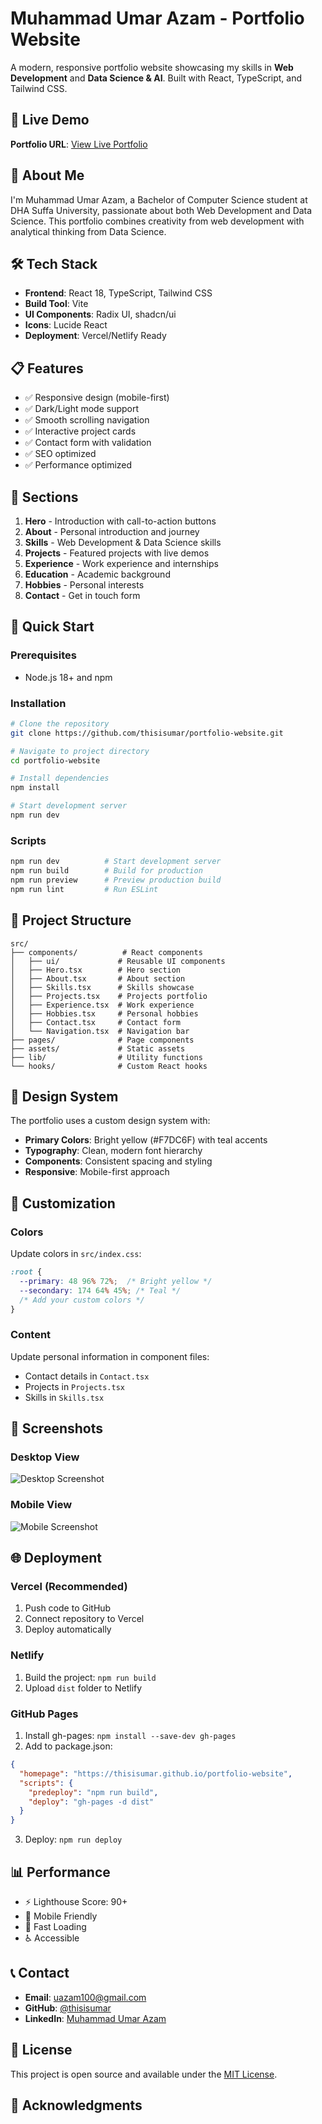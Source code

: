 # Muhammad Umar Azam - Portfolio Website

A modern, responsive portfolio website showcasing my skills in **Web Development** and **Data Science & AI**. Built with React, TypeScript, and Tailwind CSS.

## 🌟 Live Demo

**Portfolio URL**: [View Live Portfolio](https://your-portfolio-url.vercel.app)

## 🚀 About Me

I'm Muhammad Umar Azam, a Bachelor of Computer Science student at DHA Suffa University, passionate about both Web Development and Data Science. This portfolio combines creativity from web development with analytical thinking from Data Science.

## 🛠️ Tech Stack

- **Frontend**: React 18, TypeScript, Tailwind CSS
- **Build Tool**: Vite
- **UI Components**: Radix UI, shadcn/ui
- **Icons**: Lucide React
- **Deployment**: Vercel/Netlify Ready

## 📋 Features

- ✅ Responsive design (mobile-first)
- ✅ Dark/Light mode support
- ✅ Smooth scrolling navigation
- ✅ Interactive project cards
- ✅ Contact form with validation
- ✅ SEO optimized
- ✅ Performance optimized

## 🎯 Sections

1. **Hero** - Introduction with call-to-action buttons
2. **About** - Personal introduction and journey
3. **Skills** - Web Development & Data Science skills
4. **Projects** - Featured projects with live demos
5. **Experience** - Work experience and internships
6. **Education** - Academic background
7. **Hobbies** - Personal interests
8. **Contact** - Get in touch form

## 🚀 Quick Start

### Prerequisites

- Node.js 18+ and npm

### Installation

```bash
# Clone the repository
git clone https://github.com/thisisumar/portfolio-website.git

# Navigate to project directory
cd portfolio-website

# Install dependencies
npm install

# Start development server
npm run dev
```

### Scripts

```bash
npm run dev          # Start development server
npm run build        # Build for production
npm run preview      # Preview production build
npm run lint         # Run ESLint
```

## 📁 Project Structure

```
src/
├── components/          # React components
│   ├── ui/             # Reusable UI components
│   ├── Hero.tsx        # Hero section
│   ├── About.tsx       # About section
│   ├── Skills.tsx      # Skills showcase
│   ├── Projects.tsx    # Projects portfolio
│   ├── Experience.tsx  # Work experience
│   ├── Hobbies.tsx     # Personal hobbies
│   ├── Contact.tsx     # Contact form
│   └── Navigation.tsx  # Navigation bar
├── pages/              # Page components
├── assets/             # Static assets
├── lib/                # Utility functions
└── hooks/              # Custom React hooks
```

## 🎨 Design System

The portfolio uses a custom design system with:
- **Primary Colors**: Bright yellow (#F7DC6F) with teal accents
- **Typography**: Clean, modern font hierarchy
- **Components**: Consistent spacing and styling
- **Responsive**: Mobile-first approach

## 🔧 Customization

### Colors
Update colors in `src/index.css`:
```css
:root {
  --primary: 48 96% 72%;  /* Bright yellow */
  --secondary: 174 64% 45%; /* Teal */
  /* Add your custom colors */
}
```

### Content
Update personal information in component files:
- Contact details in `Contact.tsx`
- Projects in `Projects.tsx`
- Skills in `Skills.tsx`

## 📱 Screenshots

### Desktop View
![Desktop Screenshot](https://via.placeholder.com/800x400)

### Mobile View
![Mobile Screenshot](https://via.placeholder.com/400x600)

## 🌐 Deployment

### Vercel (Recommended)
1. Push code to GitHub
2. Connect repository to Vercel
3. Deploy automatically

### Netlify
1. Build the project: `npm run build`
2. Upload `dist` folder to Netlify

### GitHub Pages
1. Install gh-pages: `npm install --save-dev gh-pages`
2. Add to package.json:
```json
{
  "homepage": "https://thisisumar.github.io/portfolio-website",
  "scripts": {
    "predeploy": "npm run build",
    "deploy": "gh-pages -d dist"
  }
}
```
3. Deploy: `npm run deploy`

## 📊 Performance

- ⚡ Lighthouse Score: 90+
- 📱 Mobile Friendly
- 🚀 Fast Loading
- ♿ Accessible

## 📞 Contact

- **Email**: [uazam100@gmail.com](mailto:uazam100@gmail.com)
- **GitHub**: [@thisisumar](https://github.com/thisisumar)
- **LinkedIn**: [Muhammad Umar Azam](https://linkedin.com/in/umar-azam-985051247)

## 📄 License

This project is open source and available under the [MIT License](LICENSE).

## 🙏 Acknowledgments
